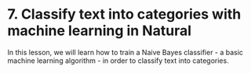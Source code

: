 # 7. Classify text into categories with machine learning in Natural

In this lesson, we will learn how to train a Naive Bayes classifier - a basic machine learning algorithm - in order to classify text into categories.